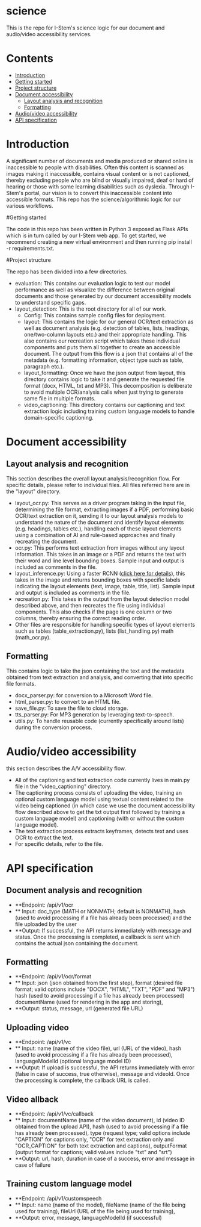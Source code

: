 # science

This is the repo for I-Stem's science logic for our document and audio/video accessibility services.

# Contents
* [Introduction](#introduction)
* [Getting started](#getting-started)
* [Project structure](#project-structure)
* [Document accessibility](#document-accessibility)
    * [Layout analysis and recognition](#layout-analysis)
    * [Formatting](#layout-formatting)
* [Audio/video accessibility](#av-accessibility)
* [API specification](#api-spec)

# Introduction

A significant number of documents and media produced or shared online is inaccessible to people with disabilities. Often this content is scanned as images making it inaccessible, contains visual content or is not captioned, thereby excluding people who are blind or visually impaired, deaf or hard of hearing or those with some learning disabilities such as dyslexia. Through I-Stem's portal, our vision is to convert this inaccessible content into accessible formats. This repo has the science/algorithmic logic for our various workflows.

#Getting started

The code in this repo has been written in Python 3 exposed as Flask APIs which is in turn called by our I-Stem web app. To get started, we recommend creating a new virtual environment and then running pip install -r requirements.txt. 

#Project structure

The repo has been divided into a few directories.

* evaluation: This contains our evaluation logic to test our model performance as well as visualize the difference between original documents and those generated by our document accessibility models to understand specific gaps.
* layout_detection: This is the root directory for all of our work.
    * Config: This contains sample config files for deployment.
    * layout: This contains the logic for our general OCR/text extraction as well as document analysis (e.g. detection of tables, lists, headings, one/two-column layouts etc.) and their appropriate handling. This also contains our recreation script which takes these individual components and puts them all together to create an accessible document. The output from this flow is a json that contains all of the metadata (e.g. formatting information, object type such as table, paragraph etc.).
    * layout_formatting: Once we have the json output from layout, this directory contains logic to take it and generate the requested file format (docx, HTML, txt and MP3). This decomposition is deliberate to avoid multiple OCR/analysis calls when just trying to generate same file in multiple formats.
    * video_captioning: This directory contains our captioning and text extraction logic including training custom language models to handle domain-specific captioning.

# Document accessibility

## Layout analysis and recognition

This section describes the overall layout analysis/recognition flow. For specific details, please refer to individual files. All files referred here are in the "layout" directory.

* layout_ocr.py: This serves as a driver program taking in the input file, determining the file format, extracting images if a PDF, performing basic OCR/text extraction on it, sending it to our layout analysis models to understand the nature of the document and identify layout elements (e.g. headings, tables etc.), handling each of these layout elements using a combination of AI and rule-based approaches and finally recreating the document.
* ocr.py: This performs text extraction from images without any layout information. This takes in an image or a PDF and returns the text with their word and line level bounding boxes. Sample input and output is included as comments in the file.
* layout_inference.py: Using a faster RCNN ([click here for details](https://ieeexplore.ieee.org/abstract/document/8298720)), this takes in the image and returns bounding boxes with specific labels indicating the layout elements (text, image, table, title, list). Sample input and output is included as comments in the file.
* recreation.py: This takes in the output from the layout detection model described above, and then recreates the file using individual components. This also checks if the page is one column or two columns, thereby ensuring the correct reading order.
* Other files are responsible for handling specific types of layout elements such as tables (table_extraction.py), lists (list_handling.py) math (math_ocr.py).

## Formatting

This contains logic to take the json containing the text and the metadata obtained from text extraction and analysis, and converting that into specific file formats.

* docx_parser.py: for conversion to a Microsoft Word file.
* html_parser.py: to convert to an HTML file.
* save_file.py: To save the file to cloud storage.
* tts_parser.py: For MP3 generation by leveraging text-to-speech.
* utils.py: To handle reusable code (currently specifically around lists) during the conversion process.

# Audio/video accessibility

this section describes the A/V accessibility flow.

* All of the captioning and text extraction code currently lives in main.py file in the "video_captioning" directory.
* The captioning process consists of uploading the video, training an optional custom language model using textual content related to the video being captioned (in which case we use the document accessibility flow described above to get the txt output first followed by training a custom language model) and captioning (with or without the custom language model). 
* The text extraction process extracts keyframes, detects text and uses OCR to extract the text.
* For specific details, refer to the file.

# API specification

## Document analysis and recognition

-   **Endpoint: /api/v1/ocr
-   ** Input: doc_type (MATH or NONMATH; default is NONMATH), hash (used to avoid processing if a file has already been processed) and the file uploaded by the user
-   **Output: If successful, the API returns immediately with message and status. Once the processing is completed, a callback is sent which contains the actual json containing the document.

## Formatting

-   **Endpoint: /api/v1/ocr/format
-   ** Input: json (json obtained from the first step), format (desired file format; valid options include "DOCX", "HTML", "TXT", "PDF" and "MP3") hash (used to avoid processing if a file has already been processed) documentName (used for rendering in the app and storing), 
-   **Output: status, message, url (generated file URL)

## Uploading video

-   **Endpoint: /api/v1/vc
-   ** Input: name (name of the video file), url (URL of the video), hash (used to avoid processing if a file has already been processed), languageModelId (optional language model ID)
-   **Output: If upload is successful, the API returns immediately with error (false in case of success, true otherwise), message and videoId. Once the processing is complete, the callback URL is called.

## Video allback

-   **Endpoint: /api/v1/vc/callback
-   ** Input: documentName (name of the video document), id (video ID obtained from the upload API), hash (used to avoid processing if a file has already been processed), type (request type; valid options include "CAPTION" for captions only, "OCR" for text extraction only and "OCR_CAPTION" for both text extraction and captions), outputFormat (output format for captions; valid values include "txt" and "srt")
-   **Output: url, hash, duration in case of a success, error and message in case of failure

## Training custom language model

-   **Endpoint: /api/v1/customspeech
-   ** Input: name (name of the model), fileName (name of the file being used for training), fileUrl (URL of the file being used for training), 
-   **Output: error, message, languageModelId (if successful)

